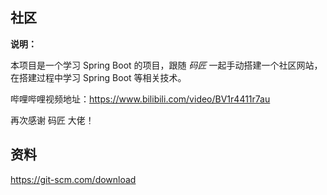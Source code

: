 ## 社区

**说明：** 

本项目是一个学习 Spring Boot 的项目，跟随 *码匠* 一起手动搭建一个社区网站，在搭建过程中学习 Spring Boot 等相关技术。

哔哩哔哩视频地址：https://www.bilibili.com/video/BV1r4411r7au 

再次感谢 码匠 大佬！

## 资料

https://git-scm.com/download

